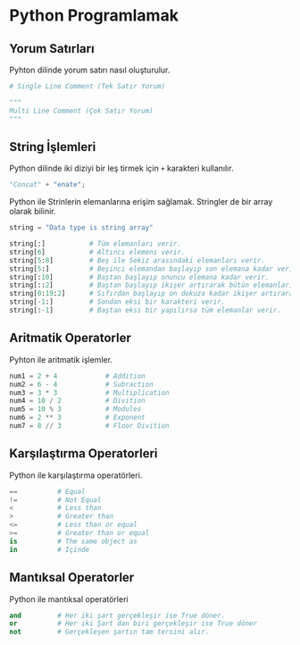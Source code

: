 # Python Programlamak

## Yorum Satırları
Pyhton dilinde yorum satırı nasıl oluşturulur.

```python
# Single Line Comment (Tek Satır Yorum)

"""
Multi Line Comment (Çok Satır Yorum)
"""
```

## String İşlemleri
Python dilinde iki diziyi bir leş tirmek için `+` karakteri kullanılır.

```python
"Concat" + "enate";
```

Python ile Strinlerin elemanlarına erişim sağlamak. Stringler de bir array olarak bilinir.

```python
string = "Data type is string array"

string[:]           # Tüm elemanları verir.
string[6]           # Altıncı elemenı verir.
string[5:8]         # Beş ile Sekiz arasındaki elemanları verir.
string[5:]          # Beşinci elemandan başlayıp son elemana kadar verir.
string[:10]         # Baştan başlayıp onuncu elemana kadar verir.
string[::2]         # Baştan başlayıp ikişer artırarak bütün elemanları verir.
string[0:19:2]      # Sıfırdan başlayıp on dokuza kadar ikişer artırarak elemanları verir.
string[-1:]         # Sondan eksi bir karakteri verir.
string[:-1]         # Baştan eksi bir yapılırsa tüm elemanlar verir.
```

## Aritmatik Operatorler
Pyhton ile aritmatik işlemler.

```python
num1 = 2 + 4			# Addition
num2 = 6 - 4			# Subraction
num3 = 3 * 3			# Multiplication
num4 = 10 / 2			# Divition
num5 = 10 % 3			# Modules
num6 = 2 ** 3			# Exponent
num7 = 8 // 3			# Floor Divition
```

## Karşılaştırma Operatorleri
Python ile karşılaştırma operatörleri.

```python
==          # Equal
!=          # Not Equal
<           # Less than
>           # Greater than
<=          # Less than or equal
>=          # Greater than or equal
is          # The same object as
in          # Içinde
```

## Mantıksal Operatorler
Python ile mantıksal operatörleri

```python
and         # Her iki şart gerçekleşir ise True döner.
or          # Her iki Şart dan biri gerçekleşir ise True döner
not         # Gerçekleşen şartın tam tersini alır.
```

